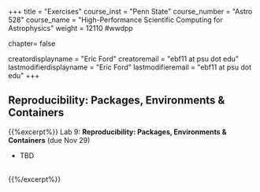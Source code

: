 +++
title = "Exercises"
course_inst = "Penn State"
course_number = "Astro 528"
course_name = "High-Performance Scientific Computing for Astrophysics"
weight = 12110  #wwdpp

chapter= false

creatordisplayname = "Eric Ford"
creatoremail = "ebf11 at psu dot edu"
lastmodifierdisplayname = "Eric Ford"
lastmodifieremail = "ebf11 at psu dot edu"
+++

## Reproducibility: Packages, Environments & Containers

{{%excerpt%}}
Lab 9: **Reproducibility: Packages, Environments &amp; Containers** (due Nov 29)
- TBD
<br />
{{%/excerpt%}}
<!--
[Lab 8 Git Repository](https://github.com/PsuAstro528/lab8-start) (due April 14)

- Exercise 1: Create a Julia Package
- Exercise 2: Reflect on your Goals for the semester
-->
